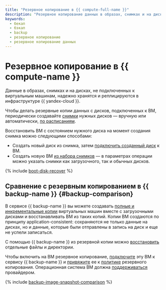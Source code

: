 ```yaml
---
title: "Резервное копирование в {{ compute-full-name }}"
description: "Резервное копирование данных в образах, снимках и на дисках, не подключенных к виртуальным машинам, надежно хранятся и реплицируются в инфраструктуре {{ yandex-cloud }}. Чтобы делать резервные копии данных с дисков, подключенных к ВМ, периодически создавайте снимки нужных дисков."
keywords:
  - бекап
  - бэкап
  - backup
  - резервное копирование
  - резервное копирование данных
---
```


# Резервное копирование в {{ compute-name }}

Данные в образах, снимках и на дисках, не подключенных к виртуальным машинам, надежно хранятся и реплицируются в инфраструктуре {{ yandex-cloud }}.

Чтобы делать резервные копии данных с дисков, подключенных к ВМ, периодически создавайте [снимки](../operations/disk-control/create-snapshot.md) нужных дисков — вручную или автоматически, [по расписаниям](snapshot-schedule.md).

Восстановить ВМ с состоянием нужного диска на момент создания снимка можно следующими способами:
* Создать новый диск из снимка, затем [подключить созданный диск](../operations/vm-control/vm-attach-disk.md) к ВМ.
* Создать новую ВМ [из набора снимков](../operations/vm-create/create-from-snapshots.md) — в параметрах операции можно указать снимки как загрузочного, так и обычных дисков.

{% include [boot-disk-recover](../../_includes/compute/boot-disk-recover.md) %}


## Сравнение с резервным копированием в {{ backup-name }} {#backup-comparison}

В сервисе {{ backup-name }} вы можете создавать [полные и инкрементальные копии](../../backup/concepts/backup.md#types) виртуальных машин вместе с загрузочными дисками и восстанавливать ВМ из таких копий. Копии ВМ создаются по принципу application-consistent: сохраняются не только данные на дисках, но и данные, которые были отправлены в запись на диск и еще не успели записаться.

С помощью {{ backup-name }} из резервной копии можно [восстановить](../../backup/operations/backup-vm/recover-file-by-file.md) отдельные файлы и директории.

Чтобы включить на ВМ резервное копирование, [подключите](../../backup/concepts/vm-connection.md) эту ВМ к сервису {{ backup-name }} и [привяжите](../../backup/operations/policy-vm/update.md#update-vm-list) ее к [политике](../../backup/concepts/policy.md) резервного копирования. Операционная система ВМ должна [поддерживаться](https://docs.cyberprotect.ru/ru-RU/CyberBackupCloud/21.06/user/#supported-operating-systems-and-environments.html) провайдером.

{% include [backup-image-snapshot-comparison](../../_includes/backup-image-snapshot-comparison.md) %}
